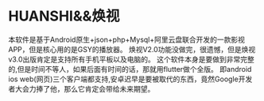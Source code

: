 # HUANSHI&&焕视
  本软件是基于Android原生+json+php+Mysql+阿里云盘联合开发的一款影视APP，但是核心用的是GSY的播放器。
  焕视V2.0功能没做完，很遗憾，但是焕视v3.0出版肯定是支持所有手机平板以及电脑的。
  这个软件本身是要做到非常完整的,但是时间不等人，如果后面有时间的话，那就用flutter做个全版。
  即android ios web(网页)三个客户端都支持,安卓迟早是要被取代的东西，竟然Google开发者大会力捧了他，那么它肯定会带给未来期望。
